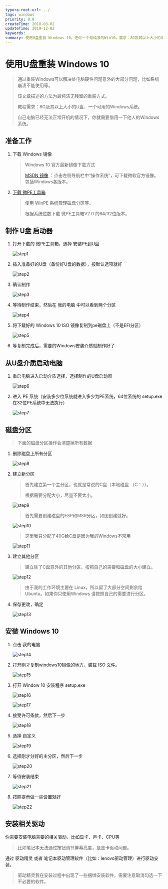 ```yaml
---
typora-root-url: ../
tags: windows
priority: 0.8
createTime: 2018-03-02
updateTime: 2019-12-02
keywords: 
summary: 使用U盘重装 Windows 10，还你一个最纯净的Win10。需求：8G及其以上大小的U盘、一个可用的Windows系统。
---
```


# 使用U盘重装 Windows 10

> 通过重装Windows可以解决处电脑硬件问题意外的大部分问题，比如系统崩溃不能使用等。
>
> 该文章描述的方法为最纯洁无残留的重装方式。
>
> 教程需求：8G及其以上大小的U盘、一个可用的Windows系统。
>
> 自己电脑已经无法正常开机的情况下，你就需要借用一下他人的Windows系统。

## 准备工作

1. 下载 Windows 镜像

   > Windows 10 官方最新镜像下载方式
   >
   > [MSDN 镜像](https://msdn.itellyou.cn/) ：点击左侧导航栏中“操作系统”，可下载微软官方镜像。包括Windows各版本。

2. [下载 微PE工具箱](http://www.wepe.com.cn/download.html) 

   > 使用 WinPE 系统管理磁盘分区等。
   >
   > 根据系统位数下载 微PE工具箱V2.0 的64/32位版本。

## 制作 U盘 启动器

1. 打开下载的 微PE工具箱，选择 安装PE到U盘

   ![step1](/images/windows/1/step1.png)

2. 插入准备好的U盘（备份好U盘的数据），按默认选项就好

   ![step2](/images/windows/1/step2.png)

3. 确认制作

   ![step3](/images/windows/1/step3.png)

4. 等待制作结束，然后在 我的电脑 中可以看到两个分区

   ![step4](/images/windows/1/step4.png)

5. 将下载好的 Windows 10 ISO 镜像复制到pe磁盘上（不是EFI分区）

   ![step5](/images/windows/1/step5.png)

6. 等复制完成后，需要的Windows安装介质就制作好了

## 从U盘介质启动电脑

1. 重启电脑进入启动介质选择，选择制作的U盘启动器

   ![step6](/images/windows/1/step6.JPG)

2. 进入 PE 系统（安装多少位系统就进入多少为PE系统，64位系统的 setup.exe在32位PE系统中无法执行）

   ![step7](/images/windows/1/step7.JPG)

## 磁盘分区

> 下面的磁盘分区操作会清楚掉所有数据

1. 删除磁盘上所有分区

   ![step8](/images/windows/1/step8.png)

2. 建立新分区

   > 首先建立第一个主分区，也就是常说的C盘（本地磁盘 （C：））。
   >
   > 根据需要分配大小，尽量不要太小。

   ![step9](/images/windows/1/step9.png)

   > 首先需要创建磁盘的ESP和MSR分区，如图创建就好。

   ![step10](/images/windows/1/step10.png)

   > 这里我只分配了40G给C盘是因为我的Windows不常用

   ![step11](/images/windows/1/step11.png)

3. 建立其他分区

   > 建立除了C盘意外的其他分区，按照自己的需要和磁盘的大小建立。

   ![step12](/images/windows/1/step12.png)

   > 由于我的工作环境主要在 Linux，所以留了大部分空间剩余给 Ubuntu。如果你只使用Windows 请按照自己的需要进行分区。

4. 保存更改，确定

   ![step13](/images/windows/1/step13.png)

## 安装 Windows 10

1. 点击 我的电脑

   ![step14](/images/windows/1/step14.png)

2. 打开刚才复制windows10镜像的地方，装载 ISO 文件。

   ![step15](/images/windows/1/step15.png)

3. 打开 Window 10 安装程序 setup.exe

   ![step16](/images/windows/1/step16.png)

   ![step17](/images/windows/1/step17.png)

4. 接受许可条款，然后下一步

   ![step18](/images/windows/1/step18.png)

5. 选择 自定义

   ![step19](/images/windows/1/step19.png)

6. 选择刚才分好的主分区，然后下一步

   ![step20](/images/windows/1/step20.png)

7. 等待安装结束

   ![step21](/images/windows/1/step21.png)

8. 按照提示做一些设置就好

   ![step22](/images/windows/1/step22.png)

## 安装相关驱动

你需要安装电脑需要的相关驱动，比如显卡、声卡、CPU等

> 比如笔记本无法通过按钮调节屏幕亮度，是显卡驱动问题。

通过 驱动精灵 或者 笔记本驱动管理软件（比如：lenovo驱动管理）进行驱动安装。

> 驱动精灵我在安装过程中出现了一些捆绑安装软件，需要注意取消勾选一下不必要的软件。
